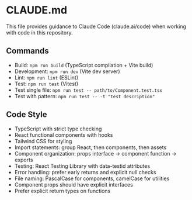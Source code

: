 # CLAUDE.md

This file provides guidance to Claude Code (claude.ai/code) when working with code in this repository.

## Commands
- Build: `npm run build` (TypeScript compilation + Vite build)
- Development: `npm run dev` (Vite dev server)
- Lint: `npm run lint` (ESLint)
- Test: `npm run test` (Vitest)
- Test single file: `npm run test -- path/to/Component.test.tsx`
- Test with pattern: `npm run test -- -t "test description"`

## Code Style
- TypeScript with strict type checking
- React functional components with hooks
- Tailwind CSS for styling
- Import statements: group React, then components, then assets
- Component organization: props interface -> component function -> exports
- Testing: React Testing Library with data-testid attributes
- Error handling: prefer early returns and explicit null checks
- File naming: PascalCase for components, camelCase for utilities
- Component props should have explicit interfaces
- Prefer explicit return types on functions
